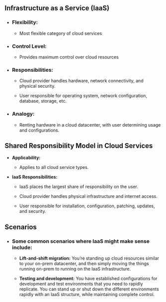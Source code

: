 ## Infrastructure as a Service (IaaS)

- ### Flexibility:
  - Most flexible category of cloud services

- ### Control Level:
  - Provides maximum control over cloud resources

- ### Responsibilities:
  - Cloud provider handles hardware, network connectivity, and physical security.

  - User responsible for operating system, network configuration, database, storage, etc.

- ### Analogy:
  - Renting hardware in a cloud datacenter, with user determining usage and configurations.

## Shared Responsibility Model in Cloud Services

- **Applicability:**
  - Applies to all cloud service types.

- **IaaS Responsibilities:**
  - IaaS places the largest share of responsibility on the user.
  
  - Cloud provider handles physical infrastructure and internet access.

  - User responsible for installation, configuration, patching, updates, and security.

## Scenarios
- ### Some common scenarios where IaaS might make sense include:

  - **Lift-and-shift migration:** You’re standing up cloud resources similar to your on-prem datacenter, and then simply moving the things running on-prem to running on the IaaS infrastructure.

  - **Testing and development:** You have established configurations for development and test environments that you need to rapidly replicate. You can stand up or shut down the different environments rapidly with an IaaS structure, while maintaining complete control.


